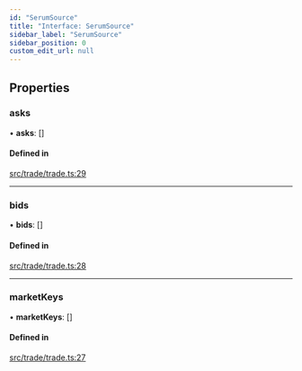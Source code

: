 ```yaml
---
id: "SerumSource"
title: "Interface: SerumSource"
sidebar_label: "SerumSource"
sidebar_position: 0
custom_edit_url: null
---
```


## Properties

### asks

• **asks**: []

#### Defined in

[src/trade/trade.ts:29](https://github.com/alpha-defi/raydium-sdk/blob/4217474/src/trade/trade.ts#L29)

___

### bids

• **bids**: []

#### Defined in

[src/trade/trade.ts:28](https://github.com/alpha-defi/raydium-sdk/blob/4217474/src/trade/trade.ts#L28)

___

### marketKeys

• **marketKeys**: []

#### Defined in

[src/trade/trade.ts:27](https://github.com/alpha-defi/raydium-sdk/blob/4217474/src/trade/trade.ts#L27)
